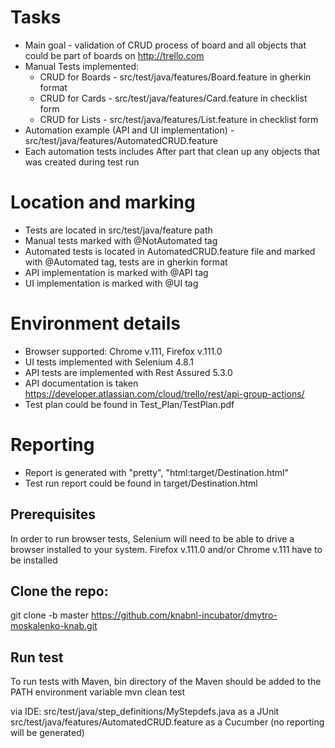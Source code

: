 Tasks
=================

- Main goal - validation of CRUD process of board and all objects that could be part of boards on http://trello.com
- Manual Tests implemented:
  - CRUD for Boards - src/test/java/features/Board.feature in gherkin format
  - CRUD for Cards - src/test/java/features/Card.feature in checklist form
  - CRUD for Lists - src/test/java/features/List.feature in checklist form
- Automation example (API and UI implementation) - src/test/java/features/AutomatedCRUD.feature
- Each automation tests includes After part that clean up any objects that was created during test run

Location and marking
=================
- Tests are located in src/test/java/feature path
- Manual tests marked with @NotAutomated tag
- Automated tests is located in AutomatedCRUD.feature file and marked with @Automated tag, tests are in gherkin format
- API implementation is marked with @API tag
- UI implementation is marked with @UI tag

Environment details
=================
- Browser supported: Chrome v.111, Firefox v.111.0
- UI tests implemented with Selenium 4.8.1
- API tests are implemented with Rest Assured 5.3.0
- API documentation is taken https://developer.atlassian.com/cloud/trello/rest/api-group-actions/
- Test plan could be found in Test_Plan/TestPlan.pdf



Reporting
=================
- Report is generated with "pretty", "html:target/Destination.html"
- Test run report could be found in target/Destination.html




Prerequisites
-------------

In order to run browser tests, Selenium will need to be able to drive a browser installed to your system.
Firefox v.111.0 and/or Chrome v.111 have to be installed

Clone the repo:
-------------
git clone -b master https://github.com/knabnl-incubator/dmytro-moskalenko-knab.git


Run test
-------------
To run tests with Maven, bin directory of the Maven should be added to the PATH environment variable
mvn clean test

via IDE: src/test/java/step_definitions/MyStepdefs.java as a JUnit
         src/test/java/features/AutomatedCRUD.feature as a Cucumber (no reporting will be generated)

